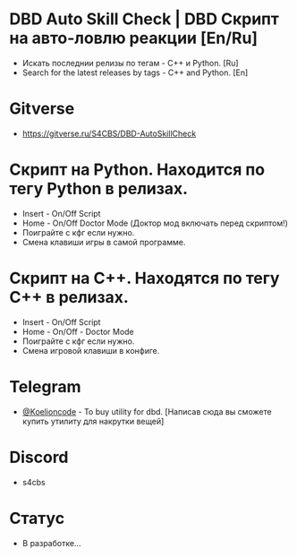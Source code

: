 # DBD Auto Skill Check | DBD Скрипт на авто-ловлю реакции [En/Ru]
- Искать последнии релизы по тегам - C++ и Python. [Ru]
- Search for the latest releases by tags - C++ and Python. [En]

# Gitverse
- https://gitverse.ru/S4CBS/DBD-AutoSkillCheck

# Скрипт на Python. Находится по тегу Python в релизах.
- Insert - On/Off Script
- Home - On/Off Doctor Mode (Доктор мод включать перед скриптом!)
- Поиграйте с кфг если нужно.
- Смена клавиши игры в самой программе.
# Скрипт на C++. Находятся по тегу C++ в релизах.
- Insert - On/Off Script
- Home - On/Off - Doctor Mode
- Поиграйте с кфг если нужно.
- Смена игровой клавиши в конфиге.

# Telegram
- [@Koelioncode](https://t.me/KoelionCode) - To buy utility for dbd. [Написав сюда вы сможете купить утилиту для накрутки вещей]
# Discord
- s4cbs

# Статус
- В разработке...



